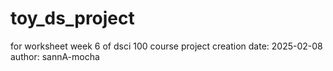 # toy_ds_project
for worksheet week 6 of dsci 100 course
project creation date: 2025-02-08
author: sannA-mocha
